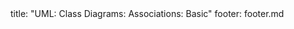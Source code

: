 <frontmatter>
title: "UML: Class Diagrams: Associations: Basic"
footer: footer.md
</frontmatter>

<include src="unit-inPage-asFlat.md" boilerplate />